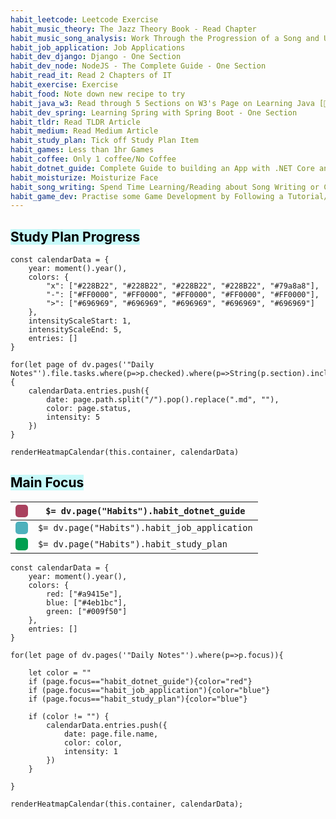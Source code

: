 ```yaml
---
habit_leetcode: Leetcode Exercise
habit_music_theory: The Jazz Theory Book - Read Chapter
habit_music_song_analysis: Work Through the Progression of a Song and Understand the Changes
habit_job_application: Job Applications
habit_dev_django: Django - One Section
habit_dev_node: NodeJS - The Complete Guide - One Section
habit_read_it: Read 2 Chapters of IT
habit_exercise: Exercise
habit_food: Note down new recipe to try
habit_java_w3: Read through 5 Sections on W3's Page on Learning Java [🔗Link](https://www.w3schools.com/java/java_modifiers.asp)
habit_dev_spring: Learning Spring with Spring Boot - One Section
habit_tldr: Read TLDR Article
habit_medium: Read Medium Article
habit_study_plan: Tick off Study Plan Item
habit_games: Less than 1hr Games
habit_coffee: Only 1 coffee/No Coffee
habit_dotnet_guide: Complete Guide to building an App with .NET Core and React - One Section
habit_moisturize: Moisturize Face
habit_song_writing: Spend Time Learning/Reading about Song Writing or Create/Produce Something
habit_game_dev: Practise some Game Development by Following a Tutorial/Work on a Project
---
```


## <mark style="background: #ABF7F7A6;">Study Plan Progress</mark>

```dataviewjs
const calendarData = {
	year: moment().year(),
	colors: {
		"x": ["#228B22", "#228B22", "#228B22", "#228B22", "#79a8a8"],
		"-": ["#FF0000", "#FF0000", "#FF0000", "#FF0000", "#FF0000"],
		">": ["#696969", "#696969", "#696969", "#696969", "#696969"]
	},
	intensityScaleStart: 1,
	intensityScaleEnd: 5,
	entries: []
}

for(let page of dv.pages('"Daily Notes"').file.tasks.where(p=>p.checked).where(p=>String(p.section).includes("Habits")).where(p=>p.text.includes("habit_study_plan"))){
    calendarData.entries.push({
        date: page.path.split("/").pop().replace(".md", ""),
		color: page.status,
		intensity: 5
    })
}

renderHeatmapCalendar(this.container, calendarData)
```


## <mark style="background: #ABF7F7A6;">Main Focus</mark>

| <div style="height: 20px; width: 20px; background-color: #a9415e; border-radius: 5px; "></div> | `$= dv.page("Habits").habit_dotnet_guide`    |
| ---------------------------------------------------------------------------------------------- | -------------------------------------------- |
| <div style="height: 20px; width: 20px; background-color: #4eb1bc; border-radius: 5px; "></div> | `$= dv.page("Habits").habit_job_application` |
| <div style="height: 20px; width: 20px; background-color: #009f50; border-radius: 5px; "></div> | `$= dv.page("Habits").habit_study_plan`      |

```dataviewjs
const calendarData = {
    year: moment().year(),
    colors: {
        red: ["#a9415e"],
        blue: ["#4eb1bc"],
        green: ["#009f50"]
    },
    entries: []
}

for(let page of dv.pages('"Daily Notes"').where(p=>p.focus)){

	let color = ""
	if (page.focus=="habit_dotnet_guide"){color="red"}
	if (page.focus=="habit_job_application"){color="blue"}
	if (page.focus=="habit_study_plan"){color="blue"}

	if (color != "") {
	    calendarData.entries.push({
	        date: page.file.name,
	        color: color,
	        intensity: 1
	    })
	}
       
}

renderHeatmapCalendar(this.container, calendarData);
```


